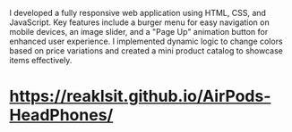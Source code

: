 I developed a fully responsive web application using HTML, CSS, and JavaScript. Key features include a burger menu for easy navigation on mobile devices, an image slider, and a "Page Up" animation button for enhanced user experience. I implemented dynamic logic to change colors based on price variations and created a mini product catalog to showcase items effectively.
# https://reaklsit.github.io/AirPods-HeadPhones/
